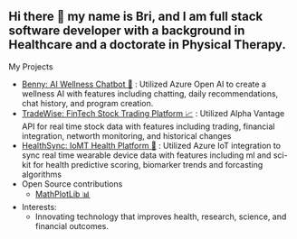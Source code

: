 ## Hi there 👋 my name is Bri, and I am full stack software developer with a background in Healthcare and a doctorate in Physical Therapy.
My Projects
- [Benny: AI Wellness Chatbot 🤖](https://github.com/brifore13/WellnessAI/blob/main/README.md) : Utilized Azure Open AI to create a wellness AI with features including chatting, daily recommendations, chat history, and program creation.
- [TradeWise: FinTech Stock Trading Platform 📈](https://github.com/brifore13/TradeWise/blob/master/README.md) : Utilized Alpha Vantage API for real time stock data with features including trading, financial integration, networth monitoring, and historical changes
- [HealthSync: IoMT Health Platform 👟](https://github.com/brifore13/HealthSync/blob/master/README.md) : Utilized Azure IoT integration to sync real time wearable device data with features including ml and sci-kit for health predictive scoring, biomarker trends and forcasting algorithms
- Open Source contributions
  - [MathPlotLib 📊](https://github.com/matplotlib/matplotlib/pull/29696)
- Interests:
  - Innovating technology that improves health, research, science, and financial outcomes.
<!--
**brifore13/brifore13** is a ✨ _special_ ✨ repository because its `README.md` (this file) appears on your GitHub profile.

Here are some ideas to get you started:

- 🔭 I’m currently working on ...
- 🌱 I’m currently learning ...
- 👯 I’m looking to collaborate on ...
- 🤔 I’m looking for help with ...
- 💬 Ask me about ...
- 📫 How to reach me: ...
- 😄 Pronouns: ...
- ⚡ Fun fact: ...
-->
